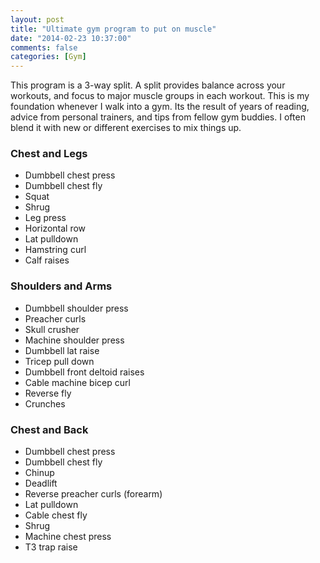 ```yaml
---
layout: post
title: "Ultimate gym program to put on muscle"
date: "2014-02-23 10:37:00"
comments: false
categories: [Gym]
---
```


This program is a 3-way split. A split provides balance across your workouts, and focus to major muscle groups in each workout. This is my foundation whenever I walk into a gym. Its the result of years of reading, advice from personal trainers, and tips from fellow gym buddies. I often blend it with new or different exercises to mix things up.

### Chest and Legs
- Dumbbell chest press
- Dumbbell chest fly
- Squat
- Shrug
- Leg press
- Horizontal row
- Lat pulldown
- Hamstring curl
- Calf raises

### Shoulders and Arms
- Dumbbell shoulder press
- Preacher curls
- Skull crusher
- Machine shoulder press
- Dumbbell lat raise
- Tricep pull down
- Dumbbell front deltoid raises
- Cable machine bicep curl
- Reverse fly
- Crunches

### Chest and Back
- Dumbbell chest press
- Dumbbell chest fly
- Chinup
- Deadlift
- Reverse preacher curls (forearm)
- Lat pulldown
- Cable chest fly
- Shrug
- Machine chest press
- T3 trap raise


